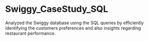 # Swiggy_CaseStudy_SQL
Analyzed the Swiggy database using the SQL queries by efficiently identifying the customers preferences and also insights regarding restaurant performance.
